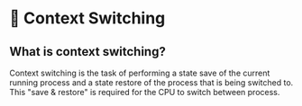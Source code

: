 # 🔀 Context Switching

## What is context switching?

Context switching is the task of performing a state save of the current running process and a state restore of the process that is being switched to. This "save & restore" is required for the CPU to switch between process.
